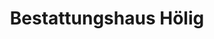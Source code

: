 ---
title: "Bestattungshaus Hölig"
url: /zwickau/bestattungshaus-hoelig-karl-keil-strasse/
shop: Bestattungen
---